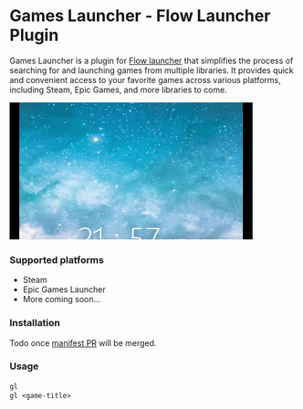 Games Launcher - Flow Launcher Plugin 
==================
Games Launcher is a plugin for [Flow launcher](https://github.com/Flow-Launcher/Flow.Launcher) that simplifies the process of searching for and launching games from multiple libraries. It provides quick and convenient access to your favorite games across various platforms, including Steam, Epic Games, and more libraries to come.

![Capture](docs/capture.gif)


### Supported platforms
* Steam
* Epic Games Launcher
* More coming soon...

### Installation
Todo once [manifest PR](https://github.com/Flow-Launcher/Flow.Launcher.PluginsManifest/pull/263) will be merged.

### Usage

    gl
    gl <game-title>
